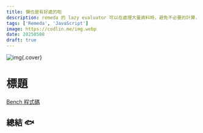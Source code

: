 ```yaml
---
title: 懶也是有好處的啦
description: remeda 的 lazy evaluator 可以在處理大量資料時，避免不必要的計算，提升效能。
tags: ['Remeda', 'JavaScript']
image: https://codlin.me/img.webp
date: 20250508
draft: true
---
```


![img](/img.webp){.cover}

# 標題

[Bench 程式碼](https://benchjs.com/playground#/N4IgzgLghhCmIC5QDdYCcwEsD2A7RAjADQiYC2ADgDaxmy7QQ65iIDaomAJoiAMIB1AQC8ACgBUAEl2EB9PtgBmAZgAeAdgByAWUniAHCBKLMNXFDq8qUYQE8AdBFYkAxnjgNe5CtjQQABMD+ZFAURP4mVHBo4dAA1rDhFJgUsP4AvhFo2GT+AORotLBcUHkAOrgVsKo+fv5uLAFoAK64-gC8-gAUAJQdAHyBFf7+hRDNaG3JqV3DI-4l0ERzIyEUXWsAYrg9y23zkdFdh+jbuyv+8bBd4gCCANIAovIA8gCqmuI9cz0A3BXpX4gdJETg8BAgABaAE04i4AIpvAAMBDeAE5FAANe64ABWzVuLkwAHcACxGECRegWeAQ3DYAC01jsjmcIAaHggXkovgCQTW4ROMUuUASGSyOXyhToJXKlVw1VqAQakFGrQ63T67UGwDmKoCa1SXA1ay6iyg4S2O1+81tIz1eFVQuKGqFG1CRsFpmiZxtczGEzaV2O3vQxXCdyerw+X3+uEBwNBpHB-AAjgALTQANmJSOUAHF86FocgCEjFGQ+AARYkUqnmSx0mCYVCsikc+hciFVGq8+qOprqzq9AZDfYByYLGBQC72U1W777Eb2N1Cs6zsBUTAua5IiMPZ58d6fP4AoHpAC6JCgLiYqHEUAARgBJFN8DPZ3MFosUEtlivVrWJBgLA4wUAoXC0iAip9vqwShNsGpdKoCD+LgzRkI+6A9Kh6GYego6qP4ABU-gAExxjBdRwWubTDihaEYVhaA4f4j7YNgNBQHRgxEQApP4ygdO0nRIpRvbUQO-iRoex7iBqACscYVHBVa3HcsgAMrPpCjwagQshIkZhlGX6CoScqUnmhqtxoGgUAOIo2RkF0QRmAA5hA6aoWpGnabpGThF0sjhJgWqDJg-gANT+AQp74MBoHNBQVbiJpvCQS41iFP47lUNgj5QFQY4jJl2VpHBVqochuFMdho54cxcalbAWVQDlNGhmg2zVQxjX1dqbEcVxuDNQsrXlf2jTSQe0afIpY1le1FVWdOtX4WgbAXmNAIVD2SqBAmJCFFAXB0AoDCdrwADE-jws025xP4mnQHU+YPZBe24Ndt2bKYaQvS0t4TLAFQMv4IFgayqGaUlFD9pBlzYP4FCFBQy1Tks9QnXA-jprAVCpGgEStLezBgOEoEuPYYP+N4NB0AwzaOgA9MR9jAE4RC4mA6Soc+lAM52zNtFSYBTdAmC4FL7lsfQLjpiEaBxNsX0-f4AhoJgTC4LLABC8uK+1cRgF9BD2M9cPdJDyWsjhX2PKgaC2F5Mv+LY2DNP4VEBMSpjFVh-hQMgUCmE+NBB+LUC5flhXFYovjeze6Z04LRRM0weA0-KAAGecQLYqRgC4WsUBAFQsyz2OwDAaTccaPuXLAqrmvtsGrdANl2Q5K7Oa5-geV5qFlkZgXdCFdPhZP4kHXBYAYUh7VoOtzFbVPS-2IUXDNDuXRdBabHr9FbHhEi8V5znX1kRbAvUOnjDk901QWHfdsIF9t9CxnzAMmAqREiYFwCM0juWwM3PGYZwj13dp7NCsAXQQGRo3aOihSaZzaA2F0BRWh5GzhUC+Bci4lxSOXcys8pItDopqUcupxxJUnOaTexQd7XHnmQU+8V0j4LzhUCkW5Hz2S1s3dgoBMG8GlMUKAwILwghAE7LAeBCDpCAA)

## 總結 🐟
